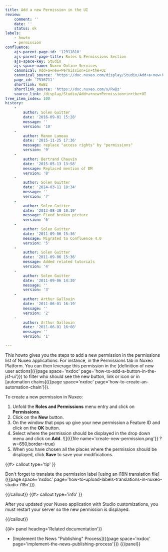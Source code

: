 ```yaml
---
title: Add a new Permission in the UI
review:
    comment: ''
    date: ''
    status: ok
labels:
    - howto
    - permission
confluence:
    ajs-parent-page-id: '12911810'
    ajs-parent-page-title: Roles & Permissions Section
    ajs-space-key: Studio
    ajs-space-name: Nuxeo Online Services
    canonical: Add+a+new+Permission+in+the+UI
    canonical_source: 'https://doc.nuxeo.com/display/Studio/Add+a+new+Permission+in+the+UI'
    page_id: '7536711'
    shortlink: RwBz
    shortlink_source: 'https://doc.nuxeo.com/x/RwBz'
    source_link: /display/Studio/Add+a+new+Permission+in+the+UI
tree_item_index: 100
history:
    -
        author: Solen Guitter
        date: '2016-09-01 15:28'
        message: ''
        version: '10'
    -
        author: Manon Lumeau
        date: '2015-11-25 17:36'
        message: replace "access rights" by "permissions"
        version: '9'
    -
        author: Bertrand Chauvin
        date: '2015-05-13 13:58'
        message: Replaced mention of DM
        version: '8'
    -
        author: Solen Guitter
        date: '2014-03-11 18:34'
        message: ''
        version: '7'
    -
        author: Solen Guitter
        date: '2013-08-30 10:19'
        message: Fixed broken picture
        version: '6'
    -
        author: Solen Guitter
        date: '2011-09-06 15:36'
        message: Migrated to Confluence 4.0
        version: '5'
    -
        author: Solen Guitter
        date: '2011-09-06 15:36'
        message: Added related tutorials
        version: '4'
    -
        author: Solen Guitter
        date: '2011-09-06 14:30'
        message: ''
        version: '3'
    -
        author: Arthur Gallouin
        date: '2011-06-01 16:19'
        message: ''
        version: '2'
    -
        author: Arthur Gallouin
        date: '2011-06-01 16:08'
        message: ''
        version: '1'

---
```

This howto gives you the steps to add a new permission in the permissions list of Nuxeo applications. For instance, in the Permissions tab in Nuxeo Platform.
You can then leverage this permission in the [definition of new user actions]({{page space='nxdoc' page='how-to-add-a-button-in-the-jsf-ui'}}) to filter who should see the new button, link or icon or in [automation chains]({{page space='nxdoc' page='how-to-create-an-automation-chain'}}).

To create a new permission in Nuxeo:

1.  Unfold the **Roles and Permissions** menu entry and click on **Permissions**.
2.  Click on the **New** button.
3.  On the window that pops up give your new permission a Feature ID and click on the **OK** button.
4.  Select where the permission should be displayed in the drop down menu and click on **Add**.
    ![]({{file name='create-new-permission.png'}} ?w=650,border=true)
5.  When you have chosen all the places where the permission should be displayed, click **Save** to save your modifications.

{{#> callout type='tip' }}

Don't forget to translate the permission label [using an I18N translation file]({{page space='nxdoc' page='how-to-upload-labels-translations-in-nuxeo-studio-i18n'}}).

{{/callout}} {{#> callout type='info' }}

After you updated your Nuxeo application with Studio customizations, you must restart your server so the new permission is displayed.

{{/callout}}<div class="row" data-equalizer data-equalize-on="medium"><div class="column medium-6">{{#> panel heading='Related documentation'}}
- [Implement the News "Publishing" Process]({{page space='nxdoc' page='implement-the-news-publishing-process'}})
{{/panel}}</div><div class="column medium-6">

&nbsp;

</div></div>
